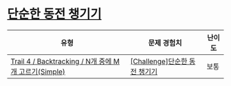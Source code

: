 # [단순한 동전 챙기기](https://www.codetree.ai/trails/complete/curated-cards/challenge-collect-coins-easy)

|유형|문제 경험치|난이도|
|---|---|---|
|[Trail 4 / Backtracking / N개 중에 M개 고르기(Simple)](https://www.codetree.ai/trail-info/intermediate-low/)|[[Challenge]단순한 동전 챙기기](https://www.codetree.ai/trails/complete/curated-cards/challenge-collect-coins-easy/)|보통|


